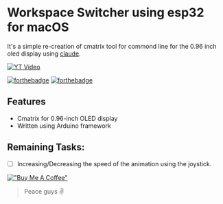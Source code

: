 # Workspace Switcher using esp32 for macOS
It's a simple re-creation of cmatrix tool for commond line for the 0.96 inch oled display using [claude](https://www.claude.ai).

[![YT Video](https://img.youtube.com/vi/P5xcKHDvOeo/0.jpg)](https://www.youtube.com/watch?v=P5xcKHDvOeo)

[![forthebadge](https://forthebadge.com/images/badges/built-with-love.svg)](https://forthebadge.com)
[![forthebadge](https://forthebadge.com/images/badges/powered-by-electricity.svg)](https://forthebadge.com)

## Features
- Cmatrix for 0.96-inch OLED display
- Written using Arduino framework 

## Remaining Tasks:
- [ ] Increasing/Decreasing the speed of the animation using the joystick.

<be>

[!["Buy Me A Coffee"](https://www.buymeacoffee.com/assets/img/custom_images/orange_img.png)](https://www.buymeacoffee.com/lakshyagupta7089)

> Peace guys ✌️


